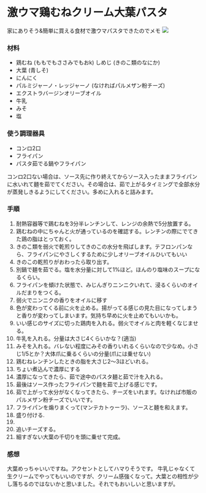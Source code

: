 # 激ウマ鶏むねクリーム大葉パスタ
家にありそう&簡単に買える食材で激ウマパスタできたのでメモ
![](https://cdn.discordapp.com/attachments/936478265806291004/1002065070932623360/DSC02089.jpg)

### 材料
- 鶏むね (ももでもささみでもおk)
しめじ (きのこ類のなにか)
- 大葉 (青しそ)
- にんにく
- パルミジャーノ・レッジャーノ (なければパルメザン粉チーズ)
- エクストラバージンオリーブオイル
- 牛乳
- みそ
- 塩

### 使う調理器具
- コンロ2口
- フライパン
- パスタ茹でる鍋やフライパン

コンロ2口ない場合は、ソース先に作り終えてからソース入ったままフライパンに水いれて麺を茹でてください。その場合は、茹で上がるタイミングで全部水分が蒸発しきるようにしてください。多めに入れると詰みます。

### 手順
1. 耐熱容器等で鶏むねを3分半レンチンして、レンジの余熱で5分放置する。
2. 鶏むねの中にちゃんと火が通っているのを確認する。レンチンの際にでてきた鶏の脂はとっておく。
3. きのこ類を弱火で乾煎りしてきのこの水分を飛ばします。テフロンパンなら、フライパンにやさしくするために少しオリーブオイルひいてもいい
4. きのこの乾煎りがおわったら取り出す。
5. 別鍋で麺を茹でる。塩を水分量に対して1%ほど。ほんのり塩味のスープになるくらい。
6. フライパンを傾けた状態で、みじんぎりニンニクいれて、浸るくらいのオイルだまりをつくる。
7. 弱火でニンニクの香りをオイルに移す
8. 色が変わってくる前に火を止める。揚がってる感じの見た目になってしまうと香りが変わってしまいます。気持ち早めに火を止めてもいいかも。
9. いい感じのサイズに切った鶏肉を入れる。弱火でオイルと肉を軽くなじませる。
10. 牛乳を入れる。分量は大さじ4くらいかな？(適当)
11. みそを入れる。バレない程度にみその香りいれるくらいなので少なめ。小さじ1/5とか？大体爪に乗るくらいの分量(爪には乗せない)
12. 鶏むねレンチンしたときの脂を大さじ2〜3ほどいれる。
13. ちょい煮込んで濃厚にする
13. 濃厚になってきたら、茹で途中のパスタ麺と茹で汁を入れる。
14. 最後はソース作ったフライパンで麺を茹で上げる感じです。
15. 茹で上がって水分がなくなってきたら、チーズをいれます。なければ市販のパルメザン粉チーズでいいです。
16. フライパンを煽りまくって(マンテカトゥーラ)、ソースと麺を和えます。
17. 盛り付ける.
18. 
19. 追いチーズする。
20. 細すぎない大葉の千切りを頭に乗せて完成。

### 感想
大葉めっちゃいいですね。アクセントとしてハマりそうです。
牛乳じゃなくて生クリームでやってもいいのですが、クリーム感強くなって。大葉との相性が少し落ちるのではないかと思いました。それでもおいしいと思いますが。

